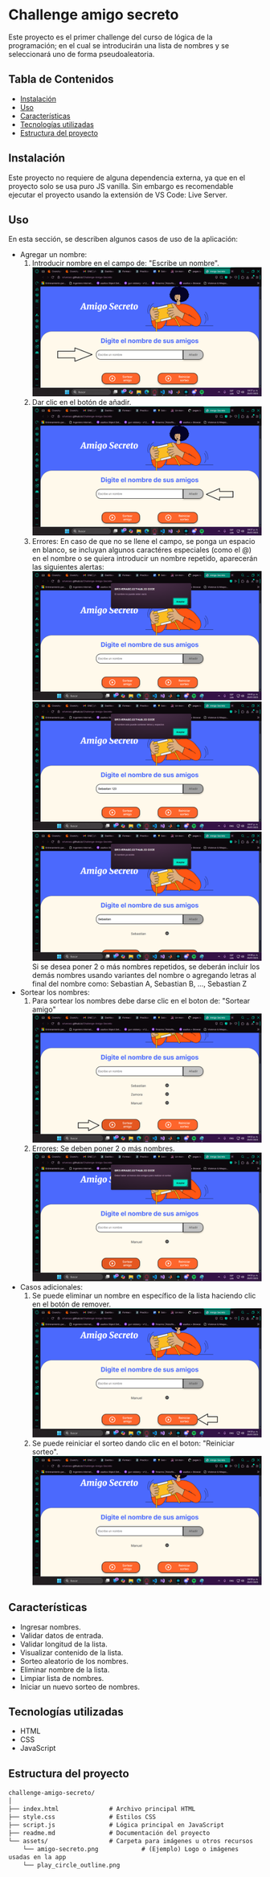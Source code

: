 # Challenge amigo secreto
Este proyecto es el primer challenge del curso de lógica de la programación; en el cual se introducirán una lista de nombres y se seleccionará uno de forma pseudoaleatoria.

## Tabla de Contenidos
- [Instalación](#instalación)
- [Uso](#uso)
- [Características](#características)
- [Tecnologías utilizadas](#tecnologías-utilizadas)
- [Estructura del proyecto](#estructura-del-proyecto)

## Instalación
Este proyecto no requiere de alguna dependencia externa, ya que en el proyecto solo se usa puro JS vanilla. Sin embargo es recomendable ejecutar el proyecto usando la extensión de VS Code: Live Server.

## Uso
En esta sección, se describen algunos casos de uso de la aplicación:

- Agregar un nombre:
    1. Introducir nombre en el campo de: "Escribe un nombre".
    ![Campo de nombre](./assets/screenshots/Caso1/CampoNombre.png)
    2. Dar clic en el botón de añadir.
    ![Campo de nombre](./assets/screenshots/Caso1/BotonAdd.png)
    3. Errores: En caso de que no se llene el campo, se ponga un espacio en blanco, se incluyan algunos caractéres especiales (como el @) en el nombre o se quiera introducir un nombre repetido, aparecerán las siguientes alertas:
    ![Campo vacío](./assets/screenshots/Caso1/campovacio.png)
    ![Nombre con numeros](./assets/screenshots/Caso1/NombreNumeros.png)
    ![Nombre repetido](./assets/screenshots/Caso1/image.png)
    Si se desea poner 2 o más nombres repetidos, se deberán incluir los demás nombres usando variantes del nombre o agregando letras al final del nombre como: Sebastian A, Sebastian B, ..., Sebastian Z
- Sortear los nombres:
    1. Para sortear los nombres debe darse clic en el boton de: "Sortear amigo"
    ![Sortear amigo](./assets/screenshots/Caso2/SortearAmigo.png)
    2. Errores: Se deben poner 2 o más nombres.
    ![Error](./assets/screenshots/Caso2/image.png)
- Casos adicionales:
    1. Se puede eliminar un nombre en específico de la lista haciendo clic en el botón de remover.
    ![Boton remover](./assets/screenshots/Caso3/btnRemover.png)
    2. Se puede reiniciar el sorteo dando clic en el boton: "Reiniciar sorteo".
    ![Boton reiniciar sorteo](./assets/screenshots/Caso3/image.png)

## Características
- Ingresar nombres.
- Validar datos de entrada.
- Validar longitud de la lista.
- Visualizar contenido de la lista.
- Sorteo aleatorio de los nombres.
- Eliminar nombre de la lista.
- Limpiar lista de nombres.
- Iniciar un nuevo sorteo de nombres.

## Tecnologías utilizadas
- HTML
- CSS
- JavaScript

## Estructura del proyecto

```
challenge-amigo-secreto/
│
├── index.html              # Archivo principal HTML
├── style.css               # Estilos CSS
├── script.js               # Lógica principal en JavaScript
├── readme.md               # Documentación del proyecto
└── assets/                 # Carpeta para imágenes u otros recursos
    └── amigo-secreto.png            # (Ejemplo) Logo o imágenes usadas en la app
    └── play_circle_outline.png
```